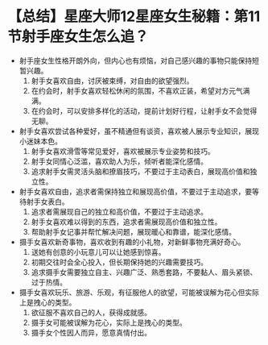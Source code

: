 # 【总结】星座大师12星座女生秘籍：第11节射手座女生怎么追？

-   射手座女生性格开朗外向，但内心也有烦恼，对自己感兴趣的事物只能保持短暂兴趣。
    1.  射手女喜欢自由，讨厌被束缚，对自由的欲望强烈。
    2.  在约会时，射手女喜欢轻松休闲的氛围，不喜欢正装，希望对方元气满满。
    3.  在约会时，可以安排多样化的活动，提前计划好行程，让射手女不会觉得无聊。
-   射手女喜欢尝试各种爱好，虽不精通但有谈资，喜欢被人展示专业知识，展现小迷妹本色。
    1.  射手女喜欢滑雪等常见爱好，喜欢被展示专业姿势和技巧。
    2.  射手女同情心泛滥，喜欢助人为乐，倾听者能深化感情。
    3.  追求射手女需灵活头脑和撩眉技巧，不要过于主动表白，展现高价值和独立性。
-   射手女喜欢自由，追求者需保持独立和展现高价值，不要过于主动追求，要等待射手女表白。
    1.  追求者需展现自己的独立和高价值，不要过于主动追求。
    2.  射手女喜欢难以得到的东西，追求者需展现高价值和独立性。
    3.  帮助射手女记事并帮忙解决问题，展现暖心和靠谱，能深化感情。
-   摄手女喜欢新奇事物，喜欢收到有趣的小礼物，对新鲜事物充满好奇心。
    1.  送她有创意的小玩意儿可以让她感到惊喜。
    2.  初期交往时会全心投入，但长期保持她的兴趣需要技巧。
    3.  追求摄手女需要独立自主、兴趣广泛、熟悉套路，不要黏人、眉头紧锁、过于热情。
-   摄手女喜欢玩乐、旅游、乐观，有征服他人的欲望，可能被误解为花心但实际上是拽心的类型。
    1.  欲征服不喜欢自己的人，获得成就感。
    2.  摄手女可能被误解为花心，实际上是拽心的类型。
    3.  摄手女个性因人而异，愿意真情付出。